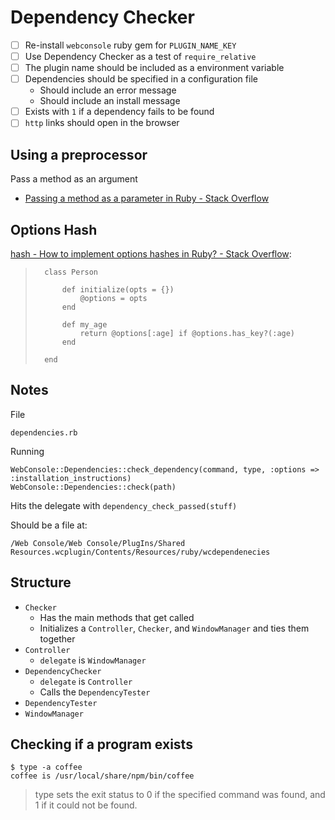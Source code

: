 # Dependency Checker

* [ ] Re-install `webconsole` ruby gem for `PLUGIN_NAME_KEY`
* [ ] Use Dependency Checker as a test of `require_relative`
* [ ] The plugin name should be included as a environment variable
* [ ] Dependencies should be specified in a configuration file
	* Should include an error message
	* Should include an install message
* [ ] Exists with `1` if a dependency fails to be found
* [ ] `http` links should open in the browser

## Using a preprocessor

Pass a method as an argument

* [Passing a method as a parameter in Ruby - Stack Overflow](http://stackoverflow.com/questions/522720/passing-a-method-as-a-parameter-in-ruby)

## Options Hash

[hash - How to implement options hashes in Ruby? - Stack Overflow](http://stackoverflow.com/questions/14866910/how-to-implement-options-hashes-in-ruby):

>		class Person
>		
>			def initialize(opts = {})
>				@options = opts
>			end
>		
>			def my_age
>				return @options[:age] if @options.has_key?(:age)
>			end
>		
>		end


## Notes

File

	dependencies.rb

Running

	WebConsole::Dependencies::check_dependency(command, type, :options => :installation_instructions)
	WebConsole::Dependencies::check(path)

Hits the delegate with `dependency_check_passed(stuff)`

Should be a file at:

	/Web Console/Web Console/PlugIns/Shared Resources.wcplugin/Contents/Resources/ruby/wcdependenecies

## Structure

* `Checker`
	* Has the main methods that get called
	* Initializes a `Controller`, `Checker`, and `WindowManager` and ties them together
* `Controller`	
	* `delegate` is `WindowManager`
* `DependencyChecker`
	* `delegate` is `Controller`
	* Calls the `DependencyTester`
* `DependencyTester`
* `WindowManager`

## Checking if a program exists

	$ type -a coffee
	coffee is /usr/local/share/npm/bin/coffee

> type sets the exit status to 0 if the specified command was found, and 1 if it could not be found.